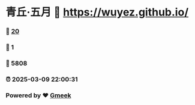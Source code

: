 # 青丘·五月 :link: https://wuyez.github.io/ 
### :page_facing_up: [20](https://wuyez.github.io//tag.html) 
### :speech_balloon: 1 
### :hibiscus: 5808 
### :alarm_clock: 2025-03-09 22:00:31 
### Powered by :heart: [Gmeek](https://github.com/Meekdai/Gmeek)
